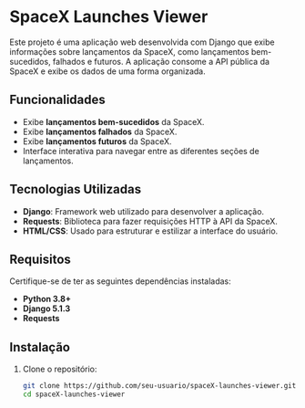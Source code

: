 # SpaceX Launches Viewer

Este projeto é uma aplicação web desenvolvida com Django que exibe informações sobre lançamentos da SpaceX, como lançamentos bem-sucedidos, falhados e futuros. A aplicação consome a API pública da SpaceX e exibe os dados de uma forma organizada.

## Funcionalidades

- Exibe **lançamentos bem-sucedidos** da SpaceX.
- Exibe **lançamentos falhados** da SpaceX.
- Exibe **lançamentos futuros** da SpaceX.
- Interface interativa para navegar entre as diferentes seções de lançamentos.

## Tecnologias Utilizadas

- **Django**: Framework web utilizado para desenvolver a aplicação.
- **Requests**: Biblioteca para fazer requisições HTTP à API da SpaceX.
- **HTML/CSS**: Usado para estruturar e estilizar a interface do usuário.

## Requisitos

Certifique-se de ter as seguintes dependências instaladas:

- **Python 3.8+**
- **Django 5.1.3**
- **Requests**

## Instalação

1. Clone o repositório:

   ```bash
   git clone https://github.com/seu-usuario/spaceX-launches-viewer.git
   cd spaceX-launches-viewer
